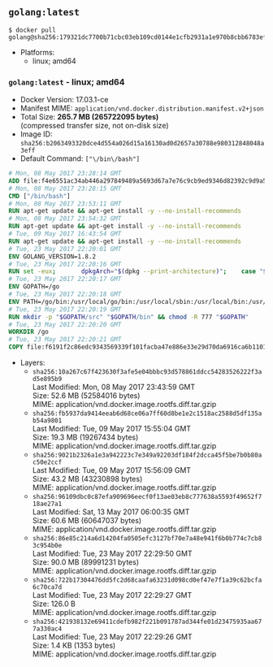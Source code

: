 ## `golang:latest`

```console
$ docker pull golang@sha256:179321dc7700b71cbc03eb109cd0144e1cfb2931a1e970b8cbb6783ef8292ad5
```

-	Platforms:
	-	linux; amd64

### `golang:latest` - linux; amd64

-	Docker Version: 17.03.1-ce
-	Manifest MIME: `application/vnd.docker.distribution.manifest.v2+json`
-	Total Size: **265.7 MB (265722095 bytes)**  
	(compressed transfer size, not on-disk size)
-	Image ID: `sha256:b2063493320dce4d554a026d15a16130ad0d2657a30788e980312848048a3eff`
-	Default Command: `["\/bin\/bash"]`

```dockerfile
# Mon, 08 May 2017 23:28:14 GMT
ADD file:f4e6551ac34ab446a297849489a5693d67a7e76c9cb9ed9346d82392c9d9a5fe in / 
# Mon, 08 May 2017 23:28:15 GMT
CMD ["/bin/bash"]
# Mon, 08 May 2017 23:53:11 GMT
RUN apt-get update && apt-get install -y --no-install-recommends 		ca-certificates 		curl 		wget 	&& rm -rf /var/lib/apt/lists/*
# Mon, 08 May 2017 23:54:32 GMT
RUN apt-get update && apt-get install -y --no-install-recommends 		bzr 		git 		mercurial 		openssh-client 		subversion 				procps 	&& rm -rf /var/lib/apt/lists/*
# Tue, 09 May 2017 16:43:54 GMT
RUN apt-get update && apt-get install -y --no-install-recommends 		g++ 		gcc 		libc6-dev 		make 		pkg-config 	&& rm -rf /var/lib/apt/lists/*
# Tue, 23 May 2017 22:20:01 GMT
ENV GOLANG_VERSION=1.8.2
# Tue, 23 May 2017 22:20:16 GMT
RUN set -eux; 		dpkgArch="$(dpkg --print-architecture)"; 	case "${dpkgArch##*-}" in 		ppc64el) goRelArch='linux-ppc64le'; goRelSha256='031035eab11903237e02007fc69c085bd4769ff2e2aa5e9af427ddaed3d37e2b' ;; 		i386) goRelArch='linux-386'; goRelSha256='00bc94606610bf25c660d6106fa8e61cca6a276c046f3ceb9091053e99ceebe9' ;; 		s390x) goRelArch='linux-s390x'; goRelSha256='f091afb86501191270e14a653a056e8e7635e18a72e43cfbd13093b2482ca7a8' ;; 		armhf) goRelArch='linux-armv6l'; goRelSha256='a1942b2833e7d2685d7dbb7ac81c66125c351f24c7f006e8ae4a4283905257d1' ;; 		amd64) goRelArch='linux-amd64'; goRelSha256='5477d6c9a4f96fa120847fafa88319d7b56b5d5068e41c3587eebe248b939be7' ;; 		*) goRelArch='src'; goRelSha256='e10401faaa8ae29dbe87349c1814b07b1903d453f822215d7b274bbc335cbf79'; 			echo >&2; echo >&2 "warning: current architecture ($dpkgArch) does not have a corresponding Go binary release; will be building from source"; echo >&2 ;; 	esac; 		url="https://golang.org/dl/go${GOLANG_VERSION}.${goRelArch}.tar.gz"; 	wget -O go.tgz "$url"; 	echo "${goRelSha256} *go.tgz" | sha256sum -c -; 	tar -C /usr/local -xzf go.tgz; 	rm go.tgz; 		if [ "$goRelArch" = 'src' ]; then 		echo >&2; 		echo >&2 'error: UNIMPLEMENTED'; 		echo >&2 'TODO install golang-any from jessie-backports for GOROOT_BOOTSTRAP (and uninstall after build)'; 		echo >&2; 		exit 1; 	fi; 		export PATH="/usr/local/go/bin:$PATH"; 	go version
# Tue, 23 May 2017 22:20:17 GMT
ENV GOPATH=/go
# Tue, 23 May 2017 22:20:18 GMT
ENV PATH=/go/bin:/usr/local/go/bin:/usr/local/sbin:/usr/local/bin:/usr/sbin:/usr/bin:/sbin:/bin
# Tue, 23 May 2017 22:20:19 GMT
RUN mkdir -p "$GOPATH/src" "$GOPATH/bin" && chmod -R 777 "$GOPATH"
# Tue, 23 May 2017 22:20:20 GMT
WORKDIR /go
# Tue, 23 May 2017 22:20:21 GMT
COPY file:f6191f2c86edc9343569339f101facba47e886e33e29d70da6916ca6b1101a53 in /usr/local/bin/ 
```

-	Layers:
	-	`sha256:10a267c67f423630f3afe5e04bbbc93d578861ddcc54283526222f3ad5e895b9`  
		Last Modified: Mon, 08 May 2017 23:43:59 GMT  
		Size: 52.6 MB (52584016 bytes)  
		MIME: application/vnd.docker.image.rootfs.diff.tar.gzip
	-	`sha256:fb5937da9414eeab6d68ce06a7ff60d8be1e2c1518ac2588d5df135ab54a9801`  
		Last Modified: Tue, 09 May 2017 15:55:04 GMT  
		Size: 19.3 MB (19267434 bytes)  
		MIME: application/vnd.docker.image.rootfs.diff.tar.gzip
	-	`sha256:9021b2326a1e3a942223c7e349a92203df184f2dcca45f5be7b0b80ac50e2ccf`  
		Last Modified: Tue, 09 May 2017 15:56:09 GMT  
		Size: 43.2 MB (43230898 bytes)  
		MIME: application/vnd.docker.image.rootfs.diff.tar.gzip
	-	`sha256:96109dbc0c87efa909696eecf0f13ae03eb8c777638a5593f49652f718ae27a1`  
		Last Modified: Sat, 13 May 2017 06:00:35 GMT  
		Size: 60.6 MB (60647037 bytes)  
		MIME: application/vnd.docker.image.rootfs.diff.tar.gzip
	-	`sha256:86e85c214a6d14204fa0505efc3127bf70e7a48e941f6b0b774c7cb83c954b0e`  
		Last Modified: Tue, 23 May 2017 22:29:50 GMT  
		Size: 90.0 MB (89991231 bytes)  
		MIME: application/vnd.docker.image.rootfs.diff.tar.gzip
	-	`sha256:722b17304476dd5fc2d68caafa63231d098cd0ef47e7f1a39c62bcfa6c70ca7d`  
		Last Modified: Tue, 23 May 2017 22:29:27 GMT  
		Size: 126.0 B  
		MIME: application/vnd.docker.image.rootfs.diff.tar.gzip
	-	`sha256:421938132e69411cdefb982f221b091787ad344fe01d23475935aa677a330ac4`  
		Last Modified: Tue, 23 May 2017 22:29:26 GMT  
		Size: 1.4 KB (1353 bytes)  
		MIME: application/vnd.docker.image.rootfs.diff.tar.gzip
